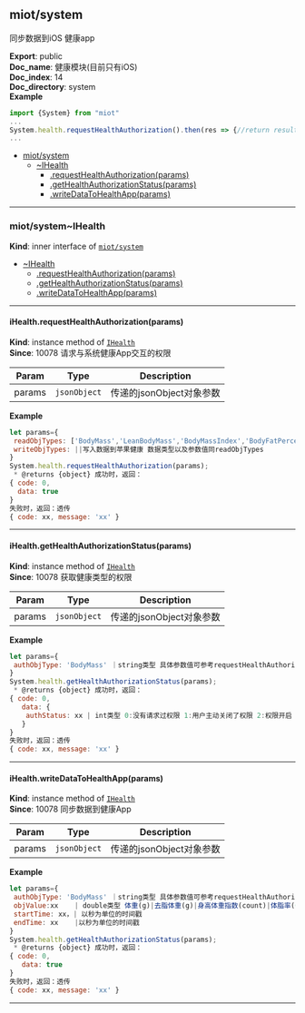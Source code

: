 <a name="module_miot/system"></a>

## miot/system
同步数据到iOS 健康app

**Export**: public  
**Doc_name**: 健康模块(目前只有iOS)  
**Doc_index**: 14  
**Doc_directory**: system  
**Example**  
```js
import {System} from "miot"
...
System.health.requestHealthAuthorization().then(res => {//return result})
...
```

* [miot/system](#module_miot/system)
    * [~IHealth](#module_miot/system..IHealth)
        * [.requestHealthAuthorization(params)](#module_miot/system..IHealth+requestHealthAuthorization)
        * [.getHealthAuthorizationStatus(params)](#module_miot/system..IHealth+getHealthAuthorizationStatus)
        * [.writeDataToHealthApp(params)](#module_miot/system..IHealth+writeDataToHealthApp)


* * *

<a name="module_miot/system..IHealth"></a>

### miot/system~IHealth
**Kind**: inner interface of [<code>miot/system</code>](#module_miot/system)  

* [~IHealth](#module_miot/system..IHealth)
    * [.requestHealthAuthorization(params)](#module_miot/system..IHealth+requestHealthAuthorization)
    * [.getHealthAuthorizationStatus(params)](#module_miot/system..IHealth+getHealthAuthorizationStatus)
    * [.writeDataToHealthApp(params)](#module_miot/system..IHealth+writeDataToHealthApp)


* * *

<a name="module_miot/system..IHealth+requestHealthAuthorization"></a>

#### iHealth.requestHealthAuthorization(params)
**Kind**: instance method of [<code>IHealth</code>](#module_miot/system..IHealth)  
**Since**: 10078
请求与系统健康App交互的权限  

| Param | Type | Description |
| --- | --- | --- |
| params | <code>jsonObject</code> | 传递的jsonObject对象参数 |

**Example**  
```js
let params={
 readObjTypes: ['BodyMass','LeanBodyMass','BodyMassIndex','BodyFatPercentage']从苹果健康读取数据 array类型 //数据含义依次对应：体重|去脂体重|身高体重指数|体脂率
 writeObjTypes: ||写入数据到苹果健康 数据类型以及参数值同readObjTypes 
}
System.health.requestHealthAuthorization(params);
 * @returns {object} 成功时，返回：
{ code: 0,
  data: true
}
失败时，返回：透传
{ code: xx, message: 'xx' }
```

* * *

<a name="module_miot/system..IHealth+getHealthAuthorizationStatus"></a>

#### iHealth.getHealthAuthorizationStatus(params)
**Kind**: instance method of [<code>IHealth</code>](#module_miot/system..IHealth)  
**Since**: 10078
获取健康类型的权限  

| Param | Type | Description |
| --- | --- | --- |
| params | <code>jsonObject</code> | 传递的jsonObject对象参数 |

**Example**  
```js
let params={
 authObjType: 'BodyMass' ｜string类型 具体参数值可参考requestHealthAuthorization API参数authObjTypes定义
}
System.health.getHealthAuthorizationStatus(params);
 * @returns {object} 成功时，返回：
{ code: 0,
   data: {
    authStatus: xx | int类型 0:没有请求过权限 1:用户主动关闭了权限 2:权限开启   
   }
}
失败时，返回：透传
{ code: xx, message: 'xx' }
```

* * *

<a name="module_miot/system..IHealth+writeDataToHealthApp"></a>

#### iHealth.writeDataToHealthApp(params)
**Kind**: instance method of [<code>IHealth</code>](#module_miot/system..IHealth)  
**Since**: 10078
同步数据到健康App  

| Param | Type | Description |
| --- | --- | --- |
| params | <code>jsonObject</code> | 传递的jsonObject对象参数 |

**Example**  
```js
let params={
 authObjType: 'BodyMass' ｜string类型 具体参数值可参考requestHealthAuthorization API参数authObjTypes定义
 objValue:xx    | double类型 体重(g)|去脂体重(g)|身高体重指数(count)|体脂率(0.0 - 1.0)
 startTime: xx，| 以秒为单位的时间戳 
 endTime: xx    |以秒为单位的时间戳
}
System.health.getHealthAuthorizationStatus(params);
 * @returns {object} 成功时，返回：
{ code: 0,
   data: true
}
失败时，返回：透传
{ code: xx, message: 'xx' }
```

* * *

